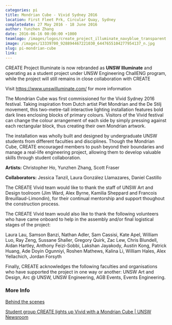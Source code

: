 ```yaml
---
categories: pi
title: Mondrian Cube - Vivid Sydney 2016
location: First Fleet Prk, Circular Quay, Sydney
completedate: 27 May 2016 - 18 June 2016
author: Yunzhen Zhang
date: 2016-06-16 00:00:00 +1000
teamlogo: /images/logos/create_project_illuminate_navyblue_transparent.png
image: /images/13339700_928894467221030_6447655104277954137_n.jpg
slug: pi-mondrian-cube
link:
---
```

CREATE Project Illuminate is now rebranded as <b>UNSW Illuminate</b> and operating as a student project under UNSW Engineering ChallENG program, while the project will still remains in close collaboration with CREATE

Visit <a href="https://www.unswilluminate.com/" target="_blank">https://www.unswilluminate.com/</a> for more information

<p>

The Mondrian Cube was first commissioned for the Vivid Sydney 2016 festival. Taking inspiration from Dutch artist Piet Mondrian and the De Stilj movement, this two-metre-tall interactive lighting installation features bold dark lines enclosing blocks of primary colours. Visitors of the Vivid festival can change the colour arrangement of each side by simply pressing against each rectangular block, thus creating their own Mondrian artwork.</p><p>

The installation was wholly built and designed by undergraduate UNSW students from different faculties and disciplines. Though the Mondrian Cube, CREATE encouraged members to push beyond their boundaries and manage a real-life engineering project, allowing them to develop valuable skills through student collaboration.</p><p>

<strong>Artists:</strong> Christopher Ho, Yunzhen Zhang, Scott Fraser</p><p>

<strong>Collaborators:</strong> Jessica Tanzil, Laura González Llamazares, Daniel Castillo</p><p>

The CREATE Vivid team would like to thank the staff of UNSW Art and Design toolroom (Jim Ward, Alex Byrne, Kamilia Sheppard and Francois Breuillaud-Limondin), for their continual mentorship and support thoughout the construction process.</p><p>

The CREATE Vivid team would also like to thank the following volunteers who have came onboard to help in the assembly and/or final logistical stages of the project:</p><p>

Laura Lau, Samson Banzi, Nathan Adler, Sam Cassisi, Kate Apel, William Luo, Ray Zeng, Sussane Shaller, Gregory Quirk, Zac Lew, Chris Blundell, Aidan Hartley, Anthony Feizi-Sobbi, Lakshan Jayakody, Austin Kong, Patrick Huang, Ade Doyin Ogunniyi, Roshen Mathews, Kalina Li, William Hales, Alex Yellachich, Jordan Forsyth</p><p>

Finally, CREATE acknowledges the following faculties and organisations who have supported the project in one way or another: UNSW Art and Design, Arc @ UNSW, UNSW Engineering, AGB Events, Events Engineering.
</p>

<h3>More Info</h3>

<p><a href="https://www.facebook.com/CreateUnsw/photos/?tab=album&album_id=590946197747506" target="_blank">Behind the scenes</a></p>
<p><a href="https://newsroom.unsw.edu.au/news/students/student-group-create-lights-vivid-mondrian-cube" target="_blank">Student group CREATE lights up Vivid with a Mondrian Cube | UNSW Newsroom</a></p>
